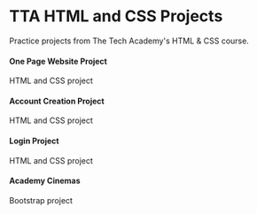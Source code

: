 # TTA HTML and CSS Projects
Practice projects from The Tech Academy's HTML & CSS course.

#### One Page Website Project
HTML and CSS project

#### Account Creation Project
HTML and CSS project

#### Login Project
HTML and CSS project

#### Academy Cinemas
Bootstrap project
